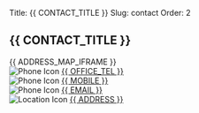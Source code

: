 Title: {{ CONTACT_TITLE }}
Slug: contact
Order: 2

<h2>{{ CONTACT_TITLE }}</h2>
<div class="flex-container-contact"> 
    <div class="flex-item-contact">
        {{ ADDRESS_MAP_IFRAME }}
    </div>   
    <div class="flex-item-contact">
         <div class="contact-detail">
            <img src="{{ SITEURL }}/{{ OFFICE_TEL_IMG }}" alt="Phone Icon"  class="contact-icon">
            <a href="tel:{{ OFFICE_TEL }}" target="_blank">{{ OFFICE_TEL }}</a></div>        
         <div class="contact-detail">
            <img src="{{ SITEURL }}/{{ MOBILE_IMG }}" alt="Phone Icon" class="contact-icon">
            <a href="tel:{{ MOBILE }}" target="_blank">{{ MOBILE }}</a></div>   
         <div class="contact-detail">
                <img src="{{ SITEURL }}/{{ EMAIL_IMG }}" alt="Phone Icon" class="contact-icon">
                <a href="tel:{{ EMAIL }}" target="_blank">{{ EMAIL }}</a></div>   
         <div class="contact-detail">
            <img src="{{ SITEURL }}/{{ ADDRESS_IMG }}" alt="Location Icon" class="contact-icon">
            <a href="{{ ADDRESS_MAP_URL }}" target="_blank">{{ ADDRESS }}</a></div>   
    </div>
</div>





